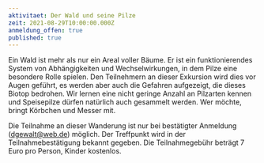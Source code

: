 ```yaml
---
aktivitaet: Der Wald und seine Pilze
zeit: 2021-08-29T10:00:00.000Z
anmeldung_offen: true
published: true
---
```

Ein Wald ist mehr als nur ein Areal voller Bäume. Er ist ein funktionierendes System von Abhängigkeiten und Wechselwirkungen, in dem Pilze eine besondere Rolle spielen. Den Teilnehmern an dieser Exkursion wird dies vor Augen geführt, es werden aber auch die Gefahren aufgezeigt, die dieses Biotop bedrohen. Wir lernen eine nicht geringe Anzahl an Pilzarten  kennen und Speisepilze dürfen natürlich auch gesammelt werden. Wer möchte, bringt Körbchen und Messer mit.

Die Teilnahme an dieser Wanderung ist nur bei bestätigter Anmeldung (dgewalt@web.de) möglich. Der Treffpunkt wird in der Teilnahmebestätigung bekannt gegeben. Die Teilnahmegebühr beträgt 7 Euro pro Person, Kinder kostenlos.